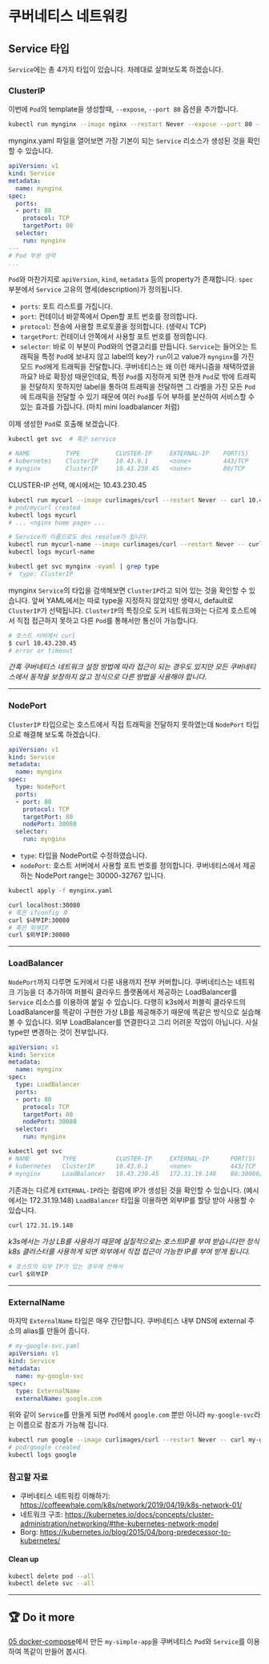 # 쿠버네티스 네트워킹

## Service 타입

`Service`에는 총 4가지 타입이 있습니다.
차례대로 살펴보도록 하겠습니다.

### ClusterIP

이번에 `Pod`의 template을 생성할때, `--expose`, `--port 80` 옵션을 추가합니다.
```bash
kubectl run mynginx --image nginx --restart Never --expose --port 80 --dry-run -o yaml > mynginx.yaml
```

mynginx.yaml 파일을 열어보면 가장 기본이 되는 `Service` 리소스가 생성된 것을 확인할 수 있습니다.
```yaml
apiVersion: v1
kind: Service
metadata:
  name: mynginx
spec:
  ports:
  - port: 80
    protocol: TCP
    targetPort: 80
  selector:
    run: mynginx
---
# Pod 부분 생략
...
```

`Pod`와 마찬가지로 `apiVersion`, `kind`, `metadata` 등의 property가 존재합니다.
`spec` 부분에서 `Service` 고유의 명세(description)가 정의됩니다.
- `ports`: 포트 리스트를 가집니다.
- `port`: 컨테이너 바깥쪽에서 Open할 포트 번호를 정의합니다.
- `protocol`: 전송에 사용할 프로토콜을 정의합니다. (생략시 TCP)
- `targetPort`: 컨테이너 안쪽에서 사용할 포트 번호를 정의합니다.
- `selector`: 바로 이 부분이 Pod와의 연결고리를 만듭니다. `Service`는 들어오는 트래픽을 특정 `Pod`에 보내지 않고 label의 key가 `run`이고 value가 `mynginx`를 가진 모드 `Pod`에게 트래픽을 전달합니다. 쿠버네티스는 왜 이런 매커니즘을 채택하였을까요? 바로 확장성 때문인데요, 특정 `Pod`를 지정하게 되면 한개 `Pod`로 밖에 트래픽을 전달하지 못하지만 label을 통하여 트래픽을 전달하면 그 라벨을 가진 모든 `Pod`에 트래픽을 전달할 수 있기 때문에 여러 `Pod`를 두어 부하를 분산하여 서비스할 수 있는 효과를 가집니다. (마치 mini loadbalancer 처럼)

이제 생성한 `Pod`로 호출해 보겠습니다.
```bash
kubectl get svc  # 혹은 service

# NAME          TYPE          CLUSTER-IP     EXTERNAL-IP    PORT(S)    AGE
# kubernetes    ClusterIP     10.43.0.1      <none>         443/TCP    5h
# mynginx       ClusterIP     10.43.230.45   <none>         80/TCP     56s
```

CLUSTER-IP 선택, 예시에서는 10.43.230.45

```bash
kubectl run mycurl --image curlimages/curl --restart Never -- curl 10.43.230.45
# pod/mycurl created
kubectl logs mycurl
# ... <nginx home page> ...

# Service의 이름으로도 dns resolve가 됩니다.
kubectl run mycurl-name --image curlimages/curl --restart Never -- curl mynginx
kubectl logs mycurl-name
```

```bash
kubectl get svc mynginx -oyaml | grep type
#  type: ClusterIP
```

mynginx `Service`의 타입을 검색해보면 `ClusterIP`라고 되어 있는 것을 확인할 수 있습니다. 앞써 YAML에서는 따로 type을 지정하지 않았지만 생략시, default로 `ClusterIP`가 선택됩니다.
`ClusterIP`의 특징으로 도커 네트워크와는 다르게 호스트에서 직접 접근하지 못하고 다른 `Pod`를 통해서만 통신이 가능합니다.

```bash
# 호스트 서버에서 curl
$ curl 10.43.230.45
# error or timeout
```
*간혹 쿠버네티스 네트워크 설정 방법에 따라 접근이 되는 경우도 있지만 모든 쿠버네티스에서 동작을 보장하지 않고 정식으로 다른 방법을 사용해야 합니다.*

---

### NodePort
`ClusterIP` 타입으로는 호스트에서 직접 트래픽을 전달하지 못하였는데 `NodePort` 타입으로 해결해 보도록 하겠습니다.
```yaml
apiVersion: v1
kind: Service
metadata:
  name: mynginx
spec:
  type: NodePort
  ports:
  - port: 80
    protocol: TCP
    targetPort: 80
    nodePort: 30080
  selector:
    run: mynginx
```

- `type`: 타입을 NodePort로 수정하였습니다.
- `nodePort`: 호스트 서버에서 사용할 포트 번호를 정의합니다. 쿠버네티스에서 제공하는 NodePort range는 30000-32767 입니다.

```bash
kubectl apply -f mynginx.yaml

curl localhost:30080
# 혹은 ifconfig 후
curl $내부IP:30080
# 혹은 외부IP
curl $외부IP:30080
```

---

### LoadBalancer

`NodePort`까지 다루면 도커에서 다룬 내용까지 전부 커버합니다. 쿠버네티스는 네트워크 기능을 더 추가하여 퍼블릭 클라우드 플랫폼에서 제공하는 LoadBalancer를 `Service` 리소스를 이용하여 붙일 수 있습니다.
다행히 k3s에서 퍼블릭 클라우드의 LoadBalancer를 똑같이 구현한 가상 LB를 제공해주기 때문에 똑같은 방식으로 실습해 볼 수 있습니다.
외부 LoadBalancer를 연결한다고 그리 어려운 작업이 아닙니다. 사실 type만 변경하는 것이 전부입니다.
```yaml
apiVersion: v1
kind: Service
metadata:
  name: mynginx
spec:
  type: LoadBalancer
  ports:
  - port: 80
    protocol: TCP
    targetPort: 80
    nodePort: 30080
  selector:
    run: mynginx
```

```bash
kubectl get svc
# NAME         TYPE           CLUSTER-IP     EXTERNAL-IP      PORT(S)        AGE
# kubernetes   ClusterIP      10.43.0.1      <none>           443/TCP        2d3h
# mynginx      LoadBalancer   10.43.230.45   172.31.19.148    80:30080/TCP   31m
```

기존과는 다르게 `EXTERNAL-IP`라는 컬럼에 IP가 생성된 것을 확인할 수 있습니다. (예시에서는 172.31.19.148) `LoadBalancer` 타입을 이용하면 외부IP를 할당 받아 사용할 수 있습니다.

```bash
curl 172.31.19.148
```

*k3s에서는 가상 LB를 사용하기 때문에 실질적으로는 호스트IP를 부여 받습니다만 정식 k8s 클러스터를 사용하게 되면 외부에서 직접 접근이 가능한 IP를 부여 받게 됩니다.*

```bash
# 호스트의 외부 IP가 있는 경우에 한해서
curl $외부IP
```

---

### ExternalName
마지막 `ExternalName` 타입은 매우 간단합니다. 쿠버네티스 내부 DNS에 external 주소의 alias를 만들어 줍니다.
```yaml
# my-google-svc.yaml
apiVersion: v1
kind: Service
metadata:
  name: my-google-svc
spec:
  type: ExternalName
  externalName: google.com
```

위와 같이 `Service`를 만들게 되면 `Pod`에서 `google.com` 뿐만 아니라 `my-google-svc`라는 이름으로 참조가 가능해 집니다.

```bash
kubectl run google --image curlimages/curl --restart Never -- curl my-google-svc
# pod/google created
kubectl logs google
```

### 참고할 자료
- 쿠버네티스 네트워킹 이해하기: https://coffeewhale.com/k8s/network/2019/04/19/k8s-network-01/
- 네트워크 구조: https://kubernetes.io/docs/concepts/cluster-administration/networking/#the-kubernetes-network-model
- Borg: https://kubernetes.io/blog/2015/04/borg-predecessor-to-kubernetes/


#### Clean up

```bash
kubectl delete pod --all
kubectl delete svc --all
```

---

## :trophy: Do it more

[05 docker-compose](../docker/05.md#trophy-do-it-more)에서 만든 `my-simple-app`을 쿠버네티스 `Pod`와 `Service`를 이용하여 똑같이 만들어 봅시다.